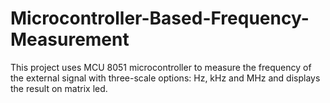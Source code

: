 # Microcontroller-Based-Frequency-Measurement
This project uses MCU 8051 microcontroller to measure the frequency of the external signal with three-scale options: Hz, kHz and MHz and displays the result on matrix led.
